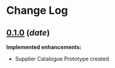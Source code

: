 # Change Log

## [0.1.0](https://github.immediate.co.uk/Weddings/SupplierCatalogue) (_date_)

**Implemented enhancements:**

- Supplier Catalogue Prototype created
